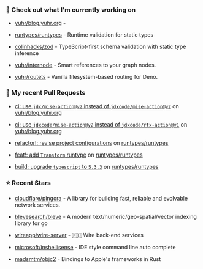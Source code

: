 ### 👷 Check out what I'm currently working on



- [yuhr/blog.yuhr.org](https://github.com/yuhr/blog.yuhr.org) - 

- [runtypes/runtypes](https://github.com/runtypes/runtypes) - Runtime validation for static types

- [colinhacks/zod](https://github.com/colinhacks/zod) - TypeScript-first schema validation with static type inference

- [yuhr/internode](https://github.com/yuhr/internode) - Smart references to your graph nodes.

- [yuhr/routets](https://github.com/yuhr/routets) - Vanilla filesystem-based routing for Deno.

### 🔨 My recent Pull Requests



- [ci: use `jdx/mise-action@v2` instead of `jdxcode/mise-action@v2`](https://github.com/yuhr/blog.yuhr.org/pull/8) on [yuhr/blog.yuhr.org](https://github.com/yuhr/blog.yuhr.org)

- [ci: use `jdxcode/mise-action@v2` instead of `jdxcode/rtx-action@v1`](https://github.com/yuhr/blog.yuhr.org/pull/7) on [yuhr/blog.yuhr.org](https://github.com/yuhr/blog.yuhr.org)

- [refactor!: revise project configurations](https://github.com/runtypes/runtypes/pull/339) on [runtypes/runtypes](https://github.com/runtypes/runtypes)

- [feat!: add `Transform` runtype](https://github.com/runtypes/runtypes/pull/338) on [runtypes/runtypes](https://github.com/runtypes/runtypes)

- [build: upgrade `typescript` to `5.3.3`](https://github.com/runtypes/runtypes/pull/337) on [runtypes/runtypes](https://github.com/runtypes/runtypes)

### ⭐ Recent Stars



- [cloudflare/pingora](https://github.com/cloudflare/pingora) - A library for building fast, reliable and evolvable network services.

- [blevesearch/bleve](https://github.com/blevesearch/bleve) - A modern text/numeric/geo-spatial/vector indexing library for go

- [wireapp/wire-server](https://github.com/wireapp/wire-server) - 🇪🇺 Wire back-end services

- [microsoft/inshellisense](https://github.com/microsoft/inshellisense) - IDE style command line auto complete

- [madsmtm/objc2](https://github.com/madsmtm/objc2) - Bindings to Apple&#39;s frameworks in Rust